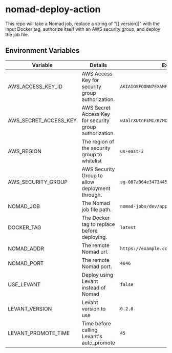 # nomad-deploy-action

This repo will take a Nomad job, replace a string of "[[.version]]" with the input Docker tag, authorize itself with an AWS security group, and deploy the job file.

## Environment Variables

| Variable              | Details                                                 | Example                                    |
|-----------------------|---------------------------------------------------------|--------------------------------------------|
| AWS_ACCESS_KEY_ID     | AWS Access Key for security group authorization.        | `AKIAIOSFODNN7EXAMPLE`                     |
| AWS_SECRET_ACCESS_KEY | AWS Secret Access Key for security group authorization. | `wJalrXUtnFEMI/K7MDENG/bPxRfiCYEXAMPLEKEY` |
| AWS_REGION            | The region of the security group to whitelist           | `us-east-2`                                |
| AWS_SECURITY_GROUP    | AWS Security Group to allow deployment through.         | `sg-087a364e3473445852`                    |
| NOMAD_JOB             | The Nomad job file path.                                | `nomad-jobs/dev/app.nomad`                 |
| DOCKER_TAG            | The Docker tag to replace before deploying.             | `latest`                                   |
| NOMAD_ADDR            | The remote Nomad url.                                   | `https://example.com`                      |
| NOMAD_PORT            | The remote Nomad port.                                  | `4646`                                     |
| USE_LEVANT            | Deploy using Levant instead of Nomad                    | `false`                                    |
| LEVANT_VERSION        | Levant version to use                                   | `0.2.8`                                    |
| LEVANT_PROMOTE_TIME   | Time before calling Levant's auto_promote               | `45`                                       |
